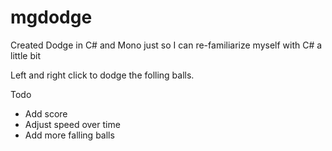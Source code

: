 # mgdodge
Created Dodge in C# and Mono just so I can re-familiarize myself with C# a little bit

Left and right click to dodge the folling balls.

Todo
* Add score
* Adjust speed over time
* Add more falling balls
